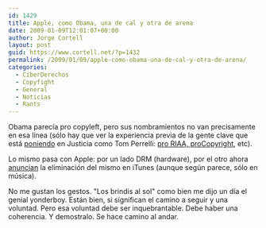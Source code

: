 ```yaml
---
id: 1429
title: Apple, como Obama, una de cal y otra de arena
date: 2009-01-09T12:01:07+00:00
author: Jorge Cortell
layout: post
guid: https://www.cortell.net/?p=1432
permalink: /2009/01/09/apple-como-obama-una-de-cal-y-otra-de-arena/
categories:
  - CiberDerechos
  - Copyfight
  - General
  - Noticias
  - Rants
---
```

Obama parecía pro copyleft, pero sus nombramientos no van precisamente en esa línea (sólo hay que ver la experiencia previa de la gente clave que está <a title="https://techdailydose.nationaljournal.com/2009/01/oba.php" href="https://techdailydose.nationaljournal.com/2009/01/oba.php" target="_blank">poniendo</a> en Justicia como Tom Perrelli: <a title="https://yglesias.thinkprogress.org/archives/2009/01/tom_perrelli_and_intellectual_property.php" href="https://yglesias.thinkprogress.org/archives/2009/01/tom_perrelli_and_intellectual_property.php" target="_blank">pro RIAA, proCopyright</a>, etc).

Lo mismo pasa con Apple: por un lado DRM (hardware), por el otro ahora <a title="https://www.defectivebydesign.org/itunes-drm-free" href="https://www.defectivebydesign.org/itunes-drm-free" target="_blank">anuncian</a> la eliminación del mismo en iTunes (aunque según parece, sólo en música).

No me gustan los gestos. "Los brindis al sol" como bien me dijo un día el genial yonderboy. Están bien, si significan el camino a seguir y una voluntad. Pero esa voluntad debe ser inquebrantable. Debe haber una coherencia. Y demostralo. Se hace camino al andar.